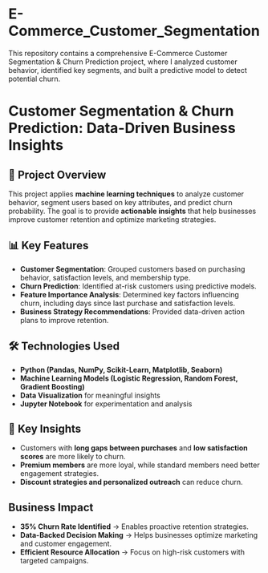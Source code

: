 # E-Commerce_Customer_Segmentation
This repository contains a comprehensive E-Commerce Customer Segmentation &amp; Churn Prediction project, where I analyzed customer behavior, identified key segments, and built a predictive model to detect potential churn.

# Customer Segmentation & Churn Prediction: Data-Driven Business Insights  

## 🚀 Project Overview  
This project applies **machine learning techniques** to analyze customer behavior, segment users based on key attributes, and predict churn probability. The goal is to provide **actionable insights** that help businesses improve customer retention and optimize marketing strategies.  

## 📊 Key Features  
- **Customer Segmentation**: Grouped customers based on purchasing behavior, satisfaction levels, and membership type.  
- **Churn Prediction**: Identified at-risk customers using predictive models.  
- **Feature Importance Analysis**: Determined key factors influencing churn, including days since last purchase and satisfaction levels.  
- **Business Strategy Recommendations**: Provided data-driven action plans to improve retention.  

## 🛠️ Technologies Used  
- **Python (Pandas, NumPy, Scikit-Learn, Matplotlib, Seaborn)**  
- **Machine Learning Models (Logistic Regression, Random Forest, Gradient Boosting)**  
- **Data Visualization** for meaningful insights  
- **Jupyter Notebook** for experimentation and analysis  

## 📌 Key Insights  
- Customers with **long gaps between purchases** and **low satisfaction scores** are more likely to churn.  
- **Premium members** are more loyal, while standard members need better engagement strategies.  
- **Discount strategies and personalized outreach** can reduce churn.  

## Business Impact  
- **35% Churn Rate Identified** → Enables proactive retention strategies.  
- **Data-Backed Decision Making** → Helps businesses optimize marketing and customer engagement.  
- **Efficient Resource Allocation** → Focus on high-risk customers with targeted campaigns.  
 

